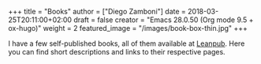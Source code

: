 +++
title = "Books"
author = ["Diego Zamboni"]
date = 2018-03-25T20:11:00+02:00
draft = false
creator = "Emacs 28.0.50 (Org mode 9.5 + ox-hugo)"
weight = 2
featured_image = "/images/book-box-thin.jpg"
+++

I have a few self-published books, all of them available at [Leanpub](https://leanpub.com/u/zzamboni). Here you can find short descriptions and links to their respective pages.
